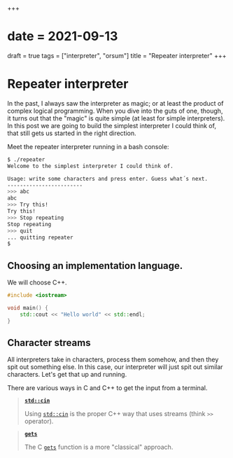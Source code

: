 +++
# date = 2021-09-13
draft = true
tags = ["interpreter", "orsum"]
title = "Repeater interpreter"
+++

# Repeater interpreter

In the past, I always saw the interpreter as magic; or at least the product of complex logical programming. When you dive into the guts of one, though, it turns out that the "magic" is quite simple (at least for simple interpreters). In this post we are going to build the simplest interpreter I could think of, that still gets us started in the right direction.

Meet the repeater interpreter running in a bash console:

```bash
$ ./repeater
Welcome to the simplest interpreter I could think of.

Usage: write some characters and press enter. Guess what´s next.
------------------------
>>> abc
abc
>>> Try this!
Try this!
>>> Stop repeating
Stop repeating
>>> quit
... quitting repeater
$
```

## Choosing an implementation language.

We will choose C++.

```c++
#include <iostream>

void main() {
    std::cout << "Hello world" << std::endl;
}
```

## Character streams

All interpreters take in characters, process them somehow, and then they spit out something else. In this case, our interpreter will just spit out similar characters. Let's get that up and running.

There are various ways in C and C++ to get the input from a terminal.


> **[`std::cin`][see std::cin cppref]**
>
> Using [`std::cin`][see std::cin cppref] is the proper C++ way that uses streams (think `>>` operator). 

> **[`gets`][see gets cppref]**
>
> The C [`gets`][see gets cppref] function is a more "classical" approach.  

[see gets cppref]: https://en.cppreference.com/w/cpp/io/c/gets
[see std::cin cppref]: https://en.cppreference.com/w/cpp/io/cin
